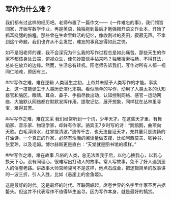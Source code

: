 ## 写作为什么难？

我们都有过这样的经历吧。老师布置了一篇作文——《一件难忘的事》，我们领旨回家，开始写数学作业，再是英语，独独拖到最后才勉强摊开语文作业本，开始了抓耳挠腮的旅程。那些曾在生命里鲜活的记忆，像收割过的麦田，寂寂无声。不拿到这个命题，我们也许从不会发觉，难忘的事竟忘得如此之快。
   
如不是阳老师的课，我不会深究为什么我的写作过程总是如此痛苦。那些天生的作家不都该身处云端，俯视众生，佳句妙篇信手拈来吗？独我搜索枯肠，不得其法，总处在放弃的边缘。然而，生活总有转机。阳老师告诉我们，写作对所有人都一视同仁地难，原因有三。
   
###写作之难，难在逻辑
人类诞生之初，上帝并未赋予人类写作的才能。事实上，这一技能诞生于人类历史演化末期。看似简单的写作，动用了人类太多的认知器官和脑区。眼睛、耳朵、鼻子、手指尽数出动，认知控制网络、感官－运动网络、大脑默认网络都在默默发挥作用。提取记忆，展开想象，同样犹在丛林里寻宝，难得其菁。

###写作之难，难在文采
我们经常听到一个词，少年天才。在这些天才里，有舞蹈家、音乐家、物理学家，却鲜有作家。骆宾王7岁时写的诗：“鹅鹅鹅，曲项向天歌。白毛浮绿水，红掌拨清波。”流传千古，也无法自证天才，充其量只是流畅的打油诗。一个真正的作家，必然有浩瀚的阅读量做支撑，比如阿西莫夫、钱钟书、张爱玲，以及毛姆。博尔赫斯更是直白：“天堂就是图书馆的模样。”

###写作之难，难在故事
凡俗的人类，总无法置我于后，以他心换我心，以我心换天下心。没有同理心，很难写出打动人的故事。常人写故事，免不了好人遇到恶人的俗套老路。讲故事大师宫崎骏可不是这样，他点石成金，把逻辑简单的故事讲的一波三折，引人入胜，比如《悬崖上的金鱼姬》。

这是最好的时代。这是最坏的时代。互联网崛起，席卷世界的名字里作家不再占据鳌头。但这并不代表写作不值得毕生追寻。因为写作本身，就是最好的犒赏。

